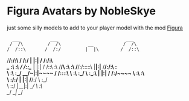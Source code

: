 # Figura Avatars by NobleSkye

just some silly models to add to your player model with the mod [Figura](https://modrinth.com/mod/figura)














      ___           ___                         ___     
     /  /\         /  /\          __           /  /\    
    /  /::\       /  /:/         |  |\        /  /::\   
   /__/:/\:\     /  /:/          |  |:|      /  /:/\:\  
  _\_ \:\ \:\   /  /::\____      |  |:|     /  /::\ \:\ 
 /__/\ \:\ \:\ /__/:/\:::::\     |__|:|__  /__/:/\:\ \:\
 \  \:\ \:\_\/ \__\/~|:|~~~~     /  /::::\ \  \:\ \:\_\/
  \  \:\_\:\      |  |:|        /  /:/~~~~  \  \:\ \:\  
   \  \:\/:/      |  |:|       /__/:/        \  \:\_\/  
    \  \::/       |__|:|       \__\/          \  \:\    
     \__\/         \__\|                       \__\/    
